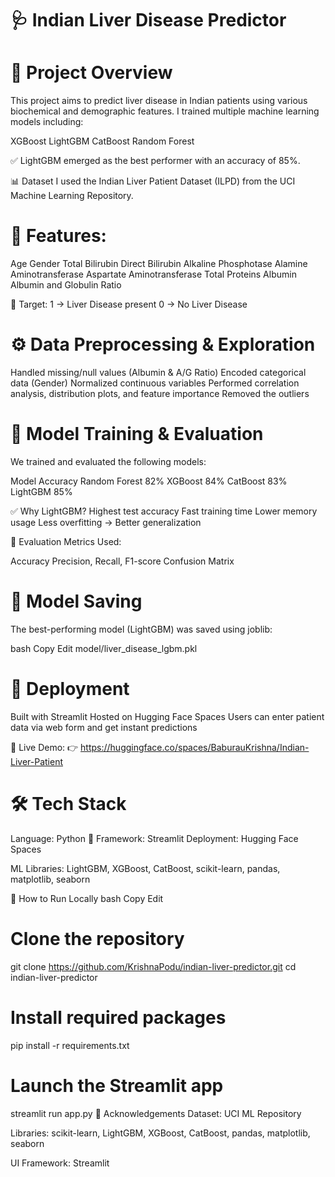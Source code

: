 #  🩺 Indian Liver Disease Predictor




# 📘 Project Overview
This project aims to predict liver disease in Indian patients using various biochemical and demographic features.
I trained multiple machine learning models including:

XGBoost
LightGBM
CatBoost
Random Forest



✅ LightGBM emerged as the best performer with an accuracy of 85%.




📊 Dataset
I used the Indian Liver Patient Dataset (ILPD) from the UCI Machine Learning Repository.



 # 🧬 Features:
Age
Gender
Total Bilirubin
Direct Bilirubin
Alkaline Phosphotase
Alamine Aminotransferase
Aspartate Aminotransferase
Total Proteins
Albumin
Albumin and Globulin Ratio


🎯 Target:
1 → Liver Disease present
0 → No Liver Disease




# ⚙️ Data Preprocessing & Exploration

Handled missing/null values (Albumin & A/G Ratio)
Encoded categorical data (Gender)
Normalized continuous variables
Performed correlation analysis, distribution plots, and feature importance
Removed the outliers





# 🤖 Model Training & Evaluation
We trained and evaluated the following models:

Model	Accuracy
Random Forest	82%
XGBoost	84%
CatBoost	83%
LightGBM	85%




✅ Why LightGBM?
Highest test accuracy
Fast training time
Lower memory usage
Less overfitting → Better generalization




📏 Evaluation Metrics Used:

Accuracy
Precision, Recall, F1-score
Confusion Matrix





# 💾 Model Saving
The best-performing model (LightGBM) was saved using joblib:

bash
Copy
Edit
model/liver_disease_lgbm.pkl



# 🚀 Deployment

Built with Streamlit
Hosted on Hugging Face Spaces
Users can enter patient data via web form and get instant predictions




🔗 Live Demo:
👉 https://huggingface.co/spaces/BaburauKrishna/Indian-Liver-Patient




# 🛠️ Tech Stack

Language: Python 🐍
Framework: Streamlit
Deployment: Hugging Face Spaces

ML Libraries:
LightGBM, XGBoost, CatBoost, scikit-learn, pandas, matplotlib, seaborn





🧪 How to Run Locally
bash
Copy
Edit


# Clone the repository
git clone https://github.com/KrishnaPodu/indian-liver-predictor.git
cd indian-liver-predictor


# Install required packages
pip install -r requirements.txt



# Launch the Streamlit app
streamlit run app.py
🙌 Acknowledgements
Dataset: UCI ML Repository

Libraries: scikit-learn, LightGBM, XGBoost, CatBoost, pandas, matplotlib, seaborn

UI Framework: Streamlit




